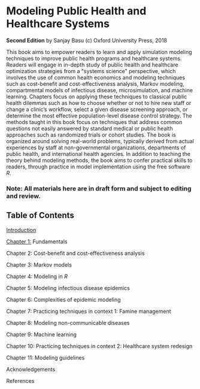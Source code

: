 # Modeling Public Health and Healthcare Systems
**Second Edition**
by Sanjay Basu
(c) Oxford University Press, 2018

This book aims to empower readers to learn and apply simulation modeling techniques to improve public health programs and healthcare systems. Readers will engage in in-depth study of public health and healthcare optimization strategies from a "systems science" perspective, which involves the use of common health economics and modeling techniques such as cost-benefit and cost-effectiveness analysis, Markov modeling, compartmental models of infectious disease, microsimulation, and machine learning. Chapters focus on applying these techniques to classical public health dilemmas such as how to choose whether or not to hire new staff or change a clinic’s workflow, select a given disease screening approach, or determine the most effective population-level disease control strategy. The methods taught in this book focus on techniques that address common questions not easily answered by standard medical or public health approaches such as randomized trials or cohort studies. The book is organized around solving real-world problems, typically derived from actual experiences by staff at non-governmental organizations, departments of public health, and international health agencies. In addition to teaching the theory behind modeling methods, the book aims to confer practical skills to readers, through practice in model implementation using the free software *R*.

### Note: All materials here are in draft form and subject to editing and review.


## Table of Contents

[Introduction](https://github.com/sanjaybasu/modelinghealthsystems/blob/master/secondedition/pdfs/00_Basu_Introduction.pdf)

[Chapter 1:]() Fundamentals

Chapter 2: Cost-benefit and cost-effectiveness analysis

Chapter 3: Markov models

Chapter 4: Modeling in *R*

Chapter 5: Modeling infectious disease epidemics

Chapter 6: Complexities of epidemic modeling

Chapter 7: Practicing techniques in context 1: Famine management

Chapter 8: Modeling non-communicable diseases

Chapter 9: Machine learning

Chapter 10: Practicing techniques in context 2: Healthcare system redesign

Chapter 11: Modeling guidelines

Acknowledgements

References
